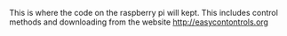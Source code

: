 This is where the code on the raspberry pi will kept. This includes control methods and downloading from the website http://easycontontrols.org 
